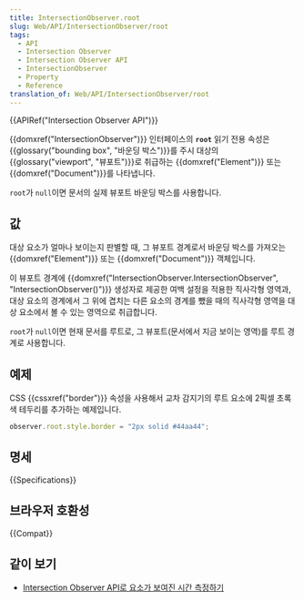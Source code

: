```yaml
---
title: IntersectionObserver.root
slug: Web/API/IntersectionObserver/root
tags:
  - API
  - Intersection Observer
  - Intersection Observer API
  - IntersectionObserver
  - Property
  - Reference
translation_of: Web/API/IntersectionObserver/root
---
```

{{APIRef("Intersection Observer API")}}

{{domxref("IntersectionObserver")}} 인터페이스의 **`root`** 읽기 전용 속성은 {{glossary("bounding box", "바운딩 박스")}}를 주시 대상의 {{glossary("viewport", "뷰포트")}}로 취급하는 {{domxref("Element")}} 또는 {{domxref("Document")}}를 나타냅니다.

`root`가 `null`이면 문서의 실제 뷰포트 바운딩 박스를 사용합니다.

## 값

대상 요소가 얼마나 보이는지 판별할 때, 그 뷰포트 경계로서 바운딩 박스를 가져오는 {{domxref("Element")}} 또는 {{domxref("Document")}} 객체입니다.

이 뷰포트 경계에 {{domxref("IntersectionObserver.IntersectionObserver", "IntersectionObserver()")}} 생성자로 제공한 여백 설정을 적용한 직사각형 영역과, 대상 요소의 경계에서 그 위에 겹치는 다른 요소의 경계를 뺐을 때의 직사각형 영역을 대상 요소에서 볼 수 있는 영역으로 취급합니다.

`root`가 `null`이면 현재 문서를 루트로, 그 뷰포트(문서에서 지금 보이는 영역)를 루트 경계로 사용합니다.

## 예제

CSS {{cssxref("border")}} 속성을 사용해서 교차 감지기의 루트 요소에 2픽셀 초록색 테두리를 추가하는 예제입니다.

```js
observer.root.style.border = "2px solid #44aa44";
```

## 명세

{{Specifications}}

## 브라우저 호환성

{{Compat}}

## 같이 보기

- [Intersection Observer API로 요소가 보여진 시간 측정하기](/ko/docs/Web/API/Intersection_Observer_API/Timing_element_visibility)
